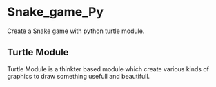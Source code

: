 # Snake_game_Py
Create a Snake game with python turtle module.

## Turtle Module
Turtle Module is a thinkter based module which create various kinds of graphics to draw something usefull and beautifull.
